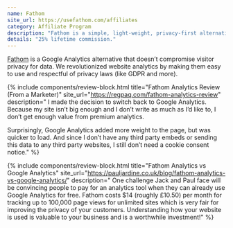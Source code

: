 ```yaml
---
name: Fathom
site_url: https://usefathom.com/affiliates
category: Affiliate Program
description: "Fathom is a simple, light-weight, privacy-first alternative to Google Analytics."
details: "25% lifetime commission."
---
```


[Fathom](https://usefathom.com "Website analytics without compromise - Fathom Analytics") is a Google Analytics alternative that doesn’t compromise visitor privacy for data. We revolutionized website analytics by making them easy to use and respectful of privacy laws (like GDPR and more).

{% include components/review-block.html 
title="Fathom Analytics Review (From a Marketer)"
site_url="https://regpaq.com/fathom-analytics-review"
description="
I made the decision to switch back to Google Analytics. Because my site isn’t big enough and I don’t write as much as I’d like to, I don’t get enough value from premium analytics.

Surprisingly, Google Analytics added more weight to the page, but was quicker to load. And since I don’t have any third party embeds or sending this data to any third party websites, I still don’t need a cookie consent notice."
%}

{% include components/review-block.html 
title="Fathom Analytics vs Google Analytics"
site_url="https://pauljardine.co.uk/blog/fathom-analytics-vs-google-analytics/"
description="
One challenge Jack and Paul face will be convincing people to pay for an analytics tool when they can already use Google Analytics for free. Fathom costs $14 (roughly £10.50) per month for tracking up to 100,000 page views for unlimited sites which is very fair for improving the privacy of your customers. Understanding how your website is used is valuable to your business and is a worthwhile investment!"
%}